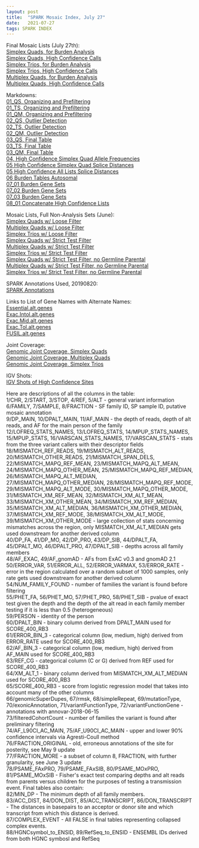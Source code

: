 ```yaml
---
layout: post
title:  "SPARK Mosaic Index, July 27"
date:   2021-07-27
tags: SPARK INDEX
---
```


Final Mosaic Lists (July 27th):
<br>[Simplex Quads, for Burden Analysis](https://www.dropbox.com/s/2v0su9gdz25yv5w/quadsimplex.burden.txt?dl=0)
<br>[Simplex Quads, High Confidence Calls](https://www.dropbox.com/s/dphpofhrh7xa84z/quadsimplex.highconfidence.txt?dl=0)
<br>[Simplex Trios, for Burden Analysis](https://www.dropbox.com/s/8rlzsphugatls37/triosimplex.burden.txt?dl=0)
<br>[Simplex Trios, High Confidence Calls](https://www.dropbox.com/s/lrdb5trc75ohgx8/triosimplex.highconfidence.txt?dl=0)
<br>[Multiplex Quads, for Burden Analysis](https://www.dropbox.com/s/luyljm77ci1hu1k/quadmultiplex.burden.txt?dl=0)
<br>[Multiplex Quads, High Confidence Calls](https://www.dropbox.com/s/cn3x5sfm30eq04a/quadmultiplex.highconfidence.txt?dl=0)

Markdowns:
<br>[01_QS, Organizing and Prefiltering](https://www.dropbox.com/s/o2qqos8qembl586/01_qs.organize_prefilter.html?dl=0)
<br>[01_TS, Organizing and Prefiltering](https://www.dropbox.com/s/og3913n31a8z27a/01_ts.organize_prefilter.html?dl=0)
<br>[01_QM, Organizing and Prefiltering](https://www.dropbox.com/s/jpmql5snxqr2uyv/01_qm.organize_prefilter.html?dl=0)
<br>[02_QS, Outlier Detection](https://www.dropbox.com/s/8y75fw081y8ddo5/02_qs.outlier_detection.html?dl=0)
<br>[02_TS, Outlier Detection](https://www.dropbox.com/s/62cr2hmihv0phas/02_ts.outlier_detection.html?dl=0)
<br>[02_QM, Outlier Detection](https://www.dropbox.com/s/bxvqbgd8adjlwj2/02_qm.outlier_detection.html?dl=0)
<br>[03_QS, Final Table](https://www.dropbox.com/s/vqx366c95usmanb/03_qs.final_tables.html?dl=0)
<br>[03_TS, Final Table](https://www.dropbox.com/s/06esgmqu3fux0h7/03_ts.final_tables.html?dl=0)
<br>[03_QM, Final Table](https://www.dropbox.com/s/tn6njzth0v7v11u/03_qm.final_tables.html?dl=0)
<br>[04, High Confidence Simplex Quad Allele Frequencies](https://www.dropbox.com/s/6s5dhposyznatnl/04_qs_highconf_allelefreqs_01.html?dl=0)
<br>[05 High Confidence Simplex Quad Splice Distances](https://www.dropbox.com/s/mbcztsj0j9th4yx/05_highconf_splicedist_01.html?dl=0)
<br>[05 High Confidence All Lists Splice Distances](https://www.dropbox.com/s/zzd6ikgyh4g8bzp/05_highconf_splicedist_02.html?dl=0)
<br>[06 Burden Tables Autosomal](https://www.dropbox.com/s/5l34qb95m88tuvt/06_burden_autosomal_01.html?dl=0)
<br>[07_01 Burden Gene Sets](https://www.dropbox.com/s/879g61jul2vnryi/07_burden_genesets_01.html?dl=0)
<br>[07_02 Burden Gene Sets](https://www.dropbox.com/s/zwvp4yolro6gdvp/07_burden_genesets_02.html?dl=0)
<br>[07_03 Burden Gene Sets](https://www.dropbox.com/s/a2sr4qp1pfwip3q/07_burden_genesets_03.html?dl=0)
<br>[08_01 Concatenate High Confidence Lists](https://www.dropbox.com/s/obkmyne6iz28frt/08_concat_lists_01.html?dl=0)

Mosaic Lists, Full Non-Analysis Sets (June):
<br>[Simplex Quads w/ Loose Filter](https://www.dropbox.com/s/tyczipwxkch4a1f/quadsimplex_mosaics.8reads_0.001popAF_4cohort_3alt_exonic.jun3.txt?dl=0)
<br>[Multiplex Quads w/ Loose Filter](https://www.dropbox.com/s/407gqs049ukcdcf/quadmultiplex_mosaics.8reads_0.001popAF_4cohort_3alt_exonic.jun3.txt?dl=0)
<br>[Simplex Trios w/ Loose Filter](https://www.dropbox.com/s/2rs72k69tkepcrz/triosimplex_mosaics.8reads_0.001popAF_4cohort_3alt_exonic.jun3.txt?dl=0)
<br>[Simplex Quads w/ Strict Test Filter](https://www.dropbox.com/s/okrg9g1ug10788i/quadsimplex_mosaics.8reads_0.001popAF_4cohort_3alt_exonic.testfilter.jun3.txt?dl=0)
<br>[Multiplex Quads w/ Strict Test Filter](https://www.dropbox.com/s/xabrs2f030xlz49/quadmultiplex_mosaics.8reads_0.001popAF_4cohort_3alt_exonic.testfilter.jun3.txt?dl=0)
<br>[Simplex Trios w/ Strict Test Filter](https://www.dropbox.com/s/dv4ajax8bqbwfcu/triosimplex_mosaics.8reads_0.001popAF_4cohort_3alt_exonic.testfilter.jun3.txt?dl=0)
<br>[Simplex Quads w/ Strict Test Filter, no Germline Parental](https://www.dropbox.com/s/fjuuw3q7cekci7f/quadsimplex_mosaics.8reads_0.001popAF_4cohort_3alt_exonic.testfilter_noGermlineParental.jun3.txt?dl=0)
<br>[Multiplex Quads w/ Strict Test Filter, no Germline Parental](https://www.dropbox.com/s/vev0qhne7n0gmx4/quadmultiplex_mosaics.8reads_0.001popAF_4cohort_3alt_exonic.testfilter_noGermlineParental.jun3.txt?dl=0)
<br>[Simplex Trios w/ Strict Test Filter, no Germline Parental](https://www.dropbox.com/s/vmhwb1a307p92gs/triosimplex_mosaics.8reads_0.001popAF_4cohort_3alt_exonic.testfilter_noGermlineParental.jun3.txt?dl=0)

SPARK Annotations Used, 20190820:
<br>[SPARK Annotations](https://www.dropbox.com/s/gg5ewe0bbqhjimw/SPARK.27K.mastertable.20190820.txt?dl=0)

Links to List of Gene Names with Alternate Names:
<br>[Essential.alt.genes](https://www.dropbox.com/s/4jcjuaz8c3dhbtf/Essential.alt.genes?dl=0)
<br>[Exac.Intol.alt.genes](https://www.dropbox.com/s/jbrpq5fb8qz16ri/Exac.Intol.alt.genes?dl=0)
<br>[Exac.Mid.alt.genes](https://www.dropbox.com/s/yjw7r0fwh3lxqil/Exac.Mid.alt.genes?dl=0)
<br>[Exac.Tol.alt.genes](https://www.dropbox.com/s/443h1423awxmxza/Exac.Tol.alt.genes?dl=0)
<br>[FUSIL.alt.genes](https://www.dropbox.com/s/qbptliwg3irwnod/FUSIL.alt.genes?dl=0)

Joint Coverage:
<br>[Genomic Joint Coverage, Simplex Quads](https://www.dropbox.com/s/xp96tughn8vhjzu/jointcoverage.2.simplexquads.txt?dl=0)
<br>[Genomic Joint Coverage, Multiplex Quads](https://www.dropbox.com/s/dm5ppo3fn2q0vrv/jointcoverage.2.multiplexquads.txt?dl=0)
<br>[Genomic Joint Coverage, Simplex Trios](https://www.dropbox.com/s/pfkw1v3z7rs4ugy/jointcoverage.2.simplextrios.txt?dl=0)

IGV Shots:
<br>[IGV Shots of High Confidence Sites](https://www.dropbox.com/sh/nj8wglswrxj7lik/AADvVXrVXapW3lukFMppeuLAa?dl=0)

Here are descriptions of all the columns in the table:
<br>1/CHR, 2/START, 3/STOP, 4/REF, 5/ALT - general variant information
<br>6/FAMILY, 7/SAMPLE, 8/FRACTION - SF family ID, SP sample ID, putative mosaic annotation
<br>9/DP_MAIN, 10/DPALT_MAIN, 11/AF_MAIN - the depth of reads, depth of alt reads, and AF for the main person of the family
<br>12/LOFREQ_STATS_NAMES, 13/LOFREQ_STATS, 14/MPUP_STATS_NAMES, 15/MPUP_STATS, 16/VARSCAN_STATS_NAMES, 17/VARSCAN_STATS - stats from the three variant callers with their descriptor fields
<br>18/MISMATCH_REF_READS, 19/MISMATCH_ALT_READS, 20/MISMATCH_OTHER_READS, 21/MISMATCH_SPAN_DELS, 22/MISMATCH_MAPQ_REF_MEAN, 23/MISMATCH_MAPQ_ALT_MEAN, 24/MISMATCH_MAPQ_OTHER_MEAN, 25/MISMATCH_MAPQ_REF_MEDIAN, 26/MISMATCH_MAPQ_ALT_MEDIAN, 27/MISMATCH_MAPQ_OTHER_MEDIAN, 28/MISMATCH_MAPQ_REF_MODE, 29/MISMATCH_MAPQ_ALT_MODE, 30/MISMATCH_MAPQ_OTHER_MODE, 31/MISMATCH_XM_REF_MEAN, 32/MISMATCH_XM_ALT_MEAN, 33/MISMATCH_XM_OTHER_MEAN, 34/MISMATCH_XM_REF_MEDIAN, 35/MISMATCH_XM_ALT_MEDIAN, 36/MISMATCH_XM_OTHER_MEDIAN, 37/MISMATCH_XM_REF_MODE, 38/MISMATCH_XM_ALT_MODE, 39/MISMATCH_XM_OTHER_MODE - large collection of stats concerning mismatches across the region, only MISMATCH_XM_ALT_MEDIAN gets used downstream for another derived column
<br>40/DP_FA, 41/DP_MO, 42/DP_PRO, 43/DP_SIB, 44/DPALT_FA, 45/DPALT_MO, 46/DPALT_PRO, 47/DPALT_SIB - depths across all family members
<br>48/AF_EXAC, 49/AF_gnomAD - AFs from ExAC v0.3 and gnomAD 2.1
<br>50/ERROR_VAR, 51/ERROR_ALL, 52/ERROR_VARMAX, 53/ERROR_RATE - error in the region calculated over a random subset of 1000 samples, only rate gets used downstream for another derived column
<br>54/NUM_FAMILY_FOUND - number of families the variant is found before filtering
<br>55/PHET_FA, 56/PHET_MO, 57/PHET_PRO, 58/PHET_SIB - pvalue of exact test given the depth and the depth of the alt read in each family member testing if it is less than 0.5 (heterogeneous)
<br>59/PERSON - identity of the person
<br>60/DPALT_BIN - binary column derived from DPALT_MAIN used for SCORE_400_RB3
<br>61/ERROR_BIN_3 - categorical column (low, medium, high) derived from ERROR_RATE used for SCORE_400_RB3
<br>62/AF_BIN_3 - categorical column (low, medium, high) derived from AF_MAIN used for SCORE_400_RB3
<br>63/REF_CG - categorical column (C or G) derived from REF used for SCORE_400_RB3
<br>64/XM_ALT_1 - binary column derived from MISMATCH_XM_ALT_MEDIAN used for SCORE_400_RB3
<br>65/SCORE_400_RB3 - score from logistic regression model that takes into account many of the other columns
<br>66/genomicSuperDupes, 67/rmsk, 68/simpleRepeat, 69/mutationType, 70/exonicAnnotation, 71/variantFunctionType, 72/variantFunctionGene - annotations with annovar-2018-06-15
<br>73/filteredCohortCount - number of families the variant is found after preliminary filtering
<br>74/AF_L90CI_AC_MAIN, 75/AF_U90CI_AC_MAIN - upper and lower 90% confidence intervals via Agresti-Coull method
<br>76/FRACTION_ORIGINAL - old, erroneous annotations of the site for posterity, see May 9 update
<br>77/FRACTION_MORE - a subset of column 8, FRACTION, with further granularity, see June 3 update
<br>78/PSAME_FAxPRO, 79/PSAME_FAxSIB, 80/PSAME_MOxPRO, 81/PSAME_MOxSIB - Fisher's exact test comparing depths and alt reads from parents versus children for the purposes of testing a transmission event.
Final tables also contain:
<br>82/MIN_DP - The minimum depth of all family members.
<br>83/ACC_DIST, 84/DON_DIST, 85/ACC_TRANSCRIPT, 86/DON_TRANSCRIPT - The distances in basepairs to an acceptor or donor site and which transcript from which this distance is derived.
<br>87/COMPLEX_EVENT - All FALSE in final tables representing collapsed complex events.
<br>88/HGNCsymbol_to_ENSID, 89/RefSeq_to_ENSID - ENSEMBL IDs derived from both HGNC symbosl and RefSeq